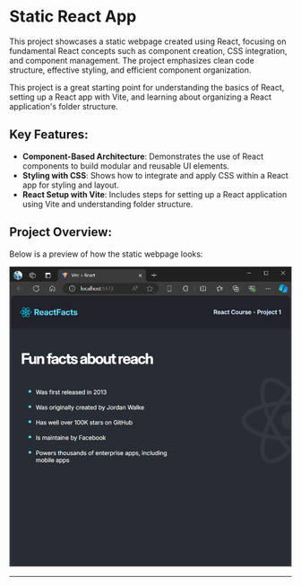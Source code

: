 # Static React App

This project showcases a static webpage created using React, focusing on fundamental React concepts such as component creation, CSS integration, and component management. The project emphasizes clean code structure, effective styling, and efficient component organization.

This project is a great starting point for understanding the basics of React, setting up a React app with Vite, and learning about organizing a React application's folder structure.


## Key Features:
- **Component-Based Architecture**: Demonstrates the use of React components to build modular and reusable UI elements.
- **Styling with CSS**: Shows how to integrate and apply CSS within a React app for styling and layout.
- **React Setup with Vite**: Includes steps for setting up a React application using Vite and understanding folder structure.

## Project Overview:
Below is a preview of how the static webpage looks:

![Static React App Preview](./webss.png)

---

